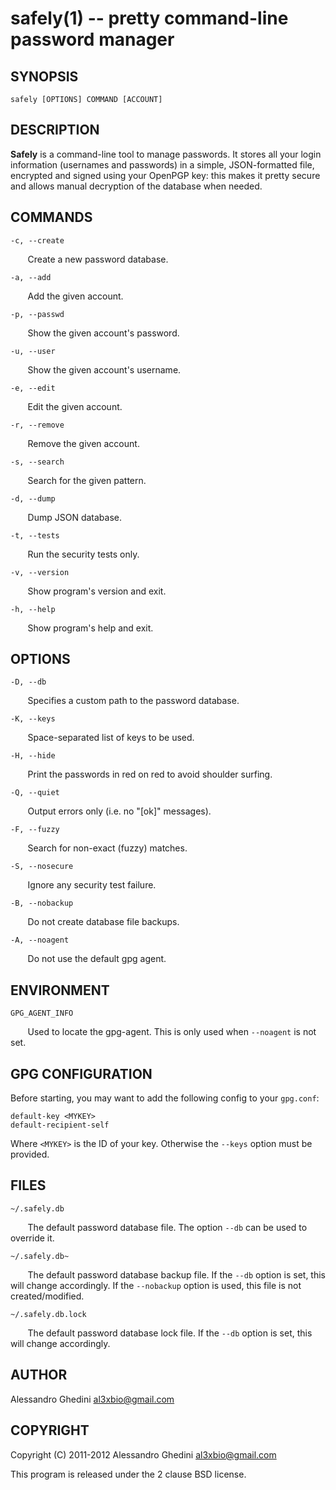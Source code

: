safely(1) -- pretty command-line password manager
=================================================

## SYNOPSIS

`safely [OPTIONS] COMMAND [ACCOUNT]`

## DESCRIPTION

**Safely** is a command-line tool to manage passwords. It stores all your
login information (usernames and passwords) in a simple, JSON-formatted 
file, encrypted and signed using your OpenPGP key: this makes it pretty 
secure and allows manual decryption of the database when needed.

## COMMANDS ##

`-c, --create`

&nbsp;&nbsp;&nbsp;&nbsp;&nbsp;&nbsp;
Create a new password database.

`-a, --add`

&nbsp;&nbsp;&nbsp;&nbsp;&nbsp;&nbsp;
Add the given account.

`-p, --passwd`

&nbsp;&nbsp;&nbsp;&nbsp;&nbsp;&nbsp;
Show the given account's password.

`-u, --user`

&nbsp;&nbsp;&nbsp;&nbsp;&nbsp;&nbsp;
Show the given account's username.

`-e, --edit`

&nbsp;&nbsp;&nbsp;&nbsp;&nbsp;&nbsp;
Edit the given account.

`-r, --remove`

&nbsp;&nbsp;&nbsp;&nbsp;&nbsp;&nbsp;
Remove the given account.

`-s, --search`

&nbsp;&nbsp;&nbsp;&nbsp;&nbsp;&nbsp;
Search for the given pattern.

`-d, --dump`

&nbsp;&nbsp;&nbsp;&nbsp;&nbsp;&nbsp;
Dump JSON database.

`-t, --tests`

&nbsp;&nbsp;&nbsp;&nbsp;&nbsp;&nbsp;
Run the security tests only.

`-v, --version`

&nbsp;&nbsp;&nbsp;&nbsp;&nbsp;&nbsp;
Show program's version and exit.

`-h, --help`

&nbsp;&nbsp;&nbsp;&nbsp;&nbsp;&nbsp;
Show program's help and exit.

## OPTIONS ##

`-D, --db`

&nbsp;&nbsp;&nbsp;&nbsp;&nbsp;&nbsp;
Specifies a custom path to the password database.

`-K, --keys`

&nbsp;&nbsp;&nbsp;&nbsp;&nbsp;&nbsp;
Space-separated list of keys to be used.

`-H, --hide`

&nbsp;&nbsp;&nbsp;&nbsp;&nbsp;&nbsp;
Print the passwords in red on red to avoid shoulder surfing.

`-Q, --quiet`

&nbsp;&nbsp;&nbsp;&nbsp;&nbsp;&nbsp;
Output errors only (i.e. no "[ok]" messages).

`-F, --fuzzy`

&nbsp;&nbsp;&nbsp;&nbsp;&nbsp;&nbsp;
Search for non-exact (fuzzy) matches.

`-S, --nosecure`

&nbsp;&nbsp;&nbsp;&nbsp;&nbsp;&nbsp;
Ignore any security test failure.

`-B, --nobackup`

&nbsp;&nbsp;&nbsp;&nbsp;&nbsp;&nbsp;
Do not create database file backups.

`-A, --noagent`

&nbsp;&nbsp;&nbsp;&nbsp;&nbsp;&nbsp;
Do not use the default gpg agent.

## ENVIRONMENT ##

`GPG_AGENT_INFO`

&nbsp;&nbsp;&nbsp;&nbsp;&nbsp;&nbsp;
Used to locate the gpg-agent. This is only used when `--noagent` is not set.

## GPG CONFIGURATION ##

Before starting, you may want to add the following config to your `gpg.conf`:

```
default-key <MYKEY>
default-recipient-self
```

Where `<MYKEY>` is the ID of your key. Otherwise the `--keys` option must be
provided.

## FILES ##

`~/.safely.db`

&nbsp;&nbsp;&nbsp;&nbsp;&nbsp;&nbsp;
The default password database file. The option `--db` can be used to 
override it.

`~/.safely.db~`

&nbsp;&nbsp;&nbsp;&nbsp;&nbsp;&nbsp;
The default password database backup file. If the `--db` option is set, this
will change accordingly. If the `--nobackup` option is used, this file is 
not created/modified.

`~/.safely.db.lock`

&nbsp;&nbsp;&nbsp;&nbsp;&nbsp;&nbsp;
The default password database lock file. If the `--db` option is set, this
will change accordingly.

## AUTHOR ##

Alessandro Ghedini <al3xbio@gmail.com>

## COPYRIGHT ##

Copyright (C) 2011-2012 Alessandro Ghedini <al3xbio@gmail.com>

This program is released under the 2 clause BSD license.
